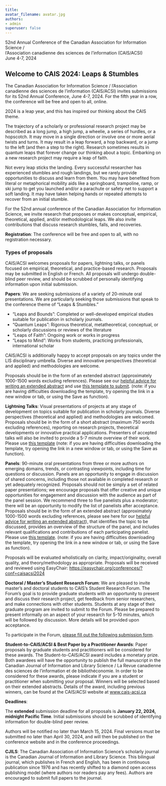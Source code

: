 ```yaml
---
title: 
avatar_filename: avatar.jpg
authors:
- admin
superuser: false
---
```

52nd Annual Conference of the Canadian Association for Information Science /
<br>l’Association canadienne des sciences de l’information (CAIS/ACSI)
<br>June 4-7, 2024

## Welcome to CAIS 2024: Leaps & Stumbles


The Canadian Association for Information Science / l’Association canadienne des sciences de l’information (CAIS/ACSI) invites submissions for its 52nd Annual Conference, June 4-7, 2024. For the fifth year in a row, the conference will be free and open to all, online.

2024 is a leap year, and this has inspired our thinking about the CAIS theme.

The trajectory of a scholarly or professional research project may be described as a long jump, a high jump, a wheelie, a series of hurdles, or a hopscotch. It may move in a single direction or involve one or more aerial twists and turns. It may result in a leap forward, a hop backward, or a jump to the left (and then a step to the right). Research sometimes results in quantum leaps that forever change our thinking about a topic. Embarking on a new research project may require a leap of faith.

Not every leap sticks the landing. Every successful researcher has experienced stumbles and rough landings, but we rarely provide opportunities to discuss and learn from them. You may have benefited from literal or metaphorical mobility aids like a springboard, trampoline, ramp, or ski jump to get you launched and/or a parachute or safety net to support a soft landing. It may have taken helping hands or repeated attempts to recover from an initial stumble.

For the 52nd annual conference of the Canadian Association for Information Science, we invite research that proposes or makes conceptual, empirical, theoretical, applied, and/or methodological leaps. We also invite contributions that discuss research stumbles, falls, and recoveries.

<strong>Registration</strong>: The conference will be free and open to all, with no registration necessary.

### Types of proposals

CAIS/ACSI welcomes proposals for papers, lightning talks, or panels focused on empirical, theoretical, and practice-based research. Proposals may be submitted in English or French. All proposals will undergo double-blind peer review, and should be scrubbed of personally identifying information upon initial submission.

<strong>Papers</strong>: We are seeking submissions of a variety of 20-minute oral presentations. We are particularly seeking those submissions that speak to the conference theme of “Leaps & Stumbles.”

- “Leaps and Bounds”: Completed or well-developed empirical studies suitable for publication in scholarly journals.
- “Quantum Leaps”: Rigorous theoretical, metatheoretical, conceptual, or scholarly discussions or reviews of the literature
- “Leaps of Faith”: Ongoing work or works in progress
- “Leaps to Mind”: Works from students, practicing professionals, international scholar

CAIS/ACSI is additionally happy to accept proposals on any topics under the LIS disciplinary umbrella. Diverse and innovative perspectives (theoretical and applied) and methodologies are welcome.

Proposals should be in the form of an extended abstract (approximately 1000-1500 words excluding references). Please see our <a href="Extended-Abstract-Writing-Guide.pdf">helpful advice for writing an extended abstract</a> and use <a href="CAIS-ACSI-2024-Abstract-Template.docx">this template to submit</a>. (note: if you are having difficulties downloading the template, try opening the link in a new window or tab, or using the Save as function).

<strong>Lightning Talks</strong>: Visual presentations of projects at any stage of development on topics suitable for publication in scholarly journals. Diverse perspectives (theoretical and applied) and methodologies are welcomed. Proposals should be in the form of a short abstract (maximum 750 words excluding references), reporting on research projects, theoretical developments or innovative practical applications. Presenters of accepted talks will also be invited to provide a 5-7 minute overview of their work. Please use <a href="CAIS-ACSI-2024-Abstract-Template.docx">this template</a> (note: if you are having difficulties downloading the template, try opening the link in a new window or tab, or using the Save as function).

<strong>Panels</strong>: 90-minute oral presentations from three or more authors on emerging domains, trends, or contrasting viewpoints, including time for questions or discussion. Panels are an opportunity to engage in discussion of shared concerns, including those not available in completed research or yet adequately recognized. Proposals should not be simply a set of related paper presentations; we encourage proposals that offer creative and unique opportunities for engagement and discussion with the audience as part of the panel session. We recommend three to five panelists plus a moderator; there will be an opportunity to modify the list of panelists after acceptance. Proposals should be in the form of an extended abstract (approximately 1000-1500 words excluding references, please see here for our <a href="Extended-Abstract-Writing-Guide.pdf">helpful advice for writing an extended abstract</a>), that identifies the topic to be discussed, provides an overview of the structure of the panel, and includes relevant qualifications and contributions of each participating panelist. Please use <a href="CAIS-ACSI-2024-Abstract-Template.docx">this template</a>. (note: if you are having difficulties downloading the template, try opening the link in a new window or tab, or using the Save as function).

Proposals will be evaluated wholistically on clarity, impact/originality, overall quality, and theory/methodology as appropriate. Proposals will be received and reviewed using EasyChair: <a href = "https://easychair.org/conferences/?conf=caisacsi2024">https://easychair.org/conferences/?conf=caisacsi2024</a>

<strong>Doctoral / Master’s Student Research Forum</strong>: We are pleased to invite master’s and doctoral students to CAIS’s Student Research Forum. The Forum’s goal is to provide graduate students with an opportunity to present and discuss their research project, get feedback from senior researchers, and make connections with other students. Students at any stage of their graduate program are invited to submit to the Forum. Please be prepared to present informally on an aspect of your research for 5-10 minutes, which will be followed by discussion. More details will be provided upon acceptance.

To participate in the Forum, <a href="https://forms.gle/HE3t4gim3XSym6eH9">please fill out the following submission form</a>.

<strong>Student-to-CAIS/ACSI & Best Paper by a Practitioner Awards</strong>: Paper proposals by graduate students and practitioners will be considered for these awards. The Student-to-CAIS/ACSI award includes a monetary prize. Both awardees will have the opportunity to publish the full manuscript in the Canadian Journal of Information and Library Science / La Revue canadienne des sciences de l’information et de bibliothéconomie. In order to be considered for these awards, please indicate if you are a student or practitioner when submitting your proposal. Winners will be selected based on their extended abstracts. Details of the award, including previous winners, can be found at the CAIS/ACSI website at <a href="www.cais-acsi.ca">www.cais-acsi.ca</a>

<strong>Deadlines</strong>:

The <strong>extended</strong> submission deadline for all proposals is <strong>January 22, 2024, midnight Pacific Time</strong>. Initial submissions should be scrubbed of identifying information for double-blind peer review.

Authors will be notified no later than March 15, 2024. Final versions must be submitted no later than April 30, 2024, and will then be published on the conference website and in the conference proceedings.

<strong>CJILS</strong>: The Canadian Association of Information Science’s scholarly journal is the Canadian Journal of Information and Library Science. This bilingual journal, which publishes in French and English, has been in continuous publication since 1976 and has recently shifted to a diamond open access publishing model (where authors nor readers pay any fees). Authors are encouraged to submit full papers to the journal.
